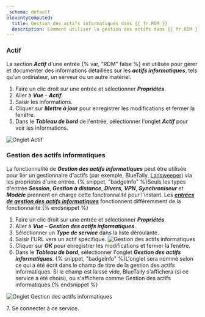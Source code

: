 ```yaml
---
_schema: default
eleventyComputed:
  title: Gestion des actifs informatiques dans {{ fr.RDM }}
  description: Comment utiliser la gestion des actifs dans {{ fr.RDM }}.
---
```

### Actif

La section ***Actif*** d'une entrée {% var, "RDM" false %} est utilisée pour gérer et documenter des informations détaillées sur les ***actifs informatiques***, tels qu'un ordinateur, un serveur ou un autre matériel.

1. Faire un clic droit sur une entrée et sélectionner ***Propriétés***.
2. Aller à ***Vue*** - ***Actif***.
3. Saisir les informations.
4. Cliquer sur ***Mettre à jour*** pour enregistrer les modifications et fermer la fenêtre.
5. Dans le ***Tableau de bord*** de l'entrée, sélectionner l'onglet ***Actif*** pour voir les informations.

![Onglet Actif](https://cdnweb.devolutions.net/docs/RDMW6082_2024_2.png "Onglet Actif")

### Gestion des actifs informatiques

La fonctionnalité de ***Gestion des actifs informatiques*** peut être utilisée pour lier un gestionnaire d'actifs (par exemple, BlueTally, [Lansweeper](/rdm/kb/rdm-windows/how-to-articles/lansweeper/)) via les propriétés d'une entrée. {% snippet, "badgeInfo" %}Seuls les types d'entrée ***Session***, ***Gestion à distance***, ***Divers***, ***VPN***, ***Synchroniseur*** et ***Modèle*** prennent en charge cette fonctionnalité pour l'instant. Les [***entrées de gestion des actifs informatiques***](https://docs.devolutions.net/rdm/kb/rdm-windows/knowledge-base/it-asset-entry/) fonctionnent différemment de la fonctionnalité.{% endsnippet %}

1. Faire un clic droit sur une entrée et sélectionner ***Propriétés***.
2. Aller à ***Vue*** – ***Gestion des actifs informatiques***.
3. Sélectionner un ***Type de service*** dans la liste déroulante.
4. Saisir l'URL vers un actif spécifique. ![Gestion des actifs informatiques](https://cdnweb.devolutions.net/docs/docs_en_kb_KB0058.png)
5. Cliquer sur ***OK*** pour enregistrer les modifications et fermer la fenêtre.
6. Dans le ***Tableau de bord***, sélectionner l'onglet ***Gestion des actifs informatiques***. {% snippet, "badgeInfo" %}L'onglet sera nommé selon ce qui a été écrit dans le champ de titre de la gestion des actifs informatiques. Si le champ est laissé vide, BlueTally s'affichera (si ce service a été choisi), ou s'affichera comme Gestion des actifs informatiques.{% endsnippet %}

![Onglet Gestion des actifs informatiques](https://cdnweb.devolutions.net/docs/RDMW6080_2024_2.png "Onglet Gestion des actifs informatiques")

7\. Se connecter à ce service.
